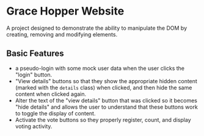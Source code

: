 # Grace Hopper Website
A project designed to demonstrate the ability to manipulate the DOM by creating, removing and modifying elements.

## Basic Features
*  a pseudo-login with some mock user data when the user clicks the "login" button.
*  "View details" buttons so that they show the appropriate hidden content (marked with the `details` class) when clicked, and then hide the same content when clicked again.
  * Alter the text of the "view details" button that was clicked so it becomes "hide details" and allows the user to understand that these buttons work to toggle the display of content.
* Activate the vote buttons so they properly register, count, and display voting activity.


